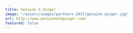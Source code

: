 ```yaml
---
title: Genuine & Ginger
image: "/assets/images/partners-2017/genuine-ginger.jpg"
url: http://www.genuineandginger.com/
featured: false
---
```


